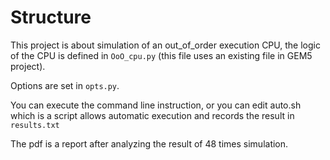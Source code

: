 # Structure
This project is about simulation of an out_of_order execution CPU, the logic of the CPU is defined in `OoO_cpu.py` (this file uses an existing file in GEM5 project).

Options are set in `opts.py`.

You can execute the command line instruction, or you can edit auto.sh which is a script allows automatic execution and records the result in `results.txt`

The pdf is a report after analyzing the result of 48 times simulation.
